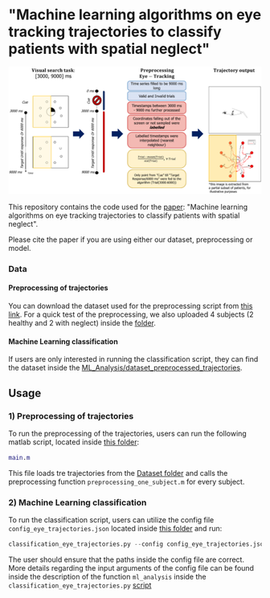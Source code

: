 # "Machine learning algorithms on eye tracking trajectories to classify patients with spatial neglect"

<p float="middle">
  <img src="https://github.com/bfranceschiello/EyeTracking_preprocessing_and_ML_analysis/blob/main/3_Figures/eye_trajectory_task.png" />
</p>

This repository contains the code used for the [paper](https://www.medrxiv.org/content/medrxiv/early/2021/12/03/2020.07.02.20143941.full.pdf): "Machine learning algorithms on eye tracking trajectories to classify patients with spatial neglect". 

Please cite the paper if you are using either our dataset, preprocessing or model.

### Data
#### Preprocessing of trajectories
You can download the dataset used for the preprocessing script from [this link](https://doi.org/10.5281/zenodo.6424677). For a quick test of the preprocessing, we also uploaded 4 subjects (2 healthy and 2 with neglect) inside the [folder](https://github.com/bfranceschiello/EyeTracking_preprocessing_and_ML_analysis/tree/main/1_Preprocessing/Dataset). 
#### Machine Learning classification
If users are only interested in running the classification script, they can find the dataset inside the [ML_Analysis/dataset_preprocessed_trajectories](https://github.com/bfranceschiello/EyeTracking_preprocessing_and_ML_analysis/tree/main/2_ML_Analysis/dataset_preprocessed_trajectories).

## Usage

### 1) Preprocessing of trajectories

To run the preprocessing of the trajectories, users can run the following matlab script, located inside [this folder](https://github.com/bfranceschiello/EyeTracking_preprocessing_and_ML_analysis/tree/main/1_Preprocessing):
```matlab
main.m
```
This file loads tre trajectories from the [Dataset folder](https://github.com/bfranceschiello/EyeTracking_preprocessing_and_ML_analysis/tree/main/1_Preprocessing/Dataset) and calls the preprocessing function `preprocessing_one_subject.m` for every subject.

### 2) Machine Learning classification

To run the classification script, users can utilize the config file `config_eye_trajectories.json` located inside [this folder](https://github.com/bfranceschiello/EyeTracking_preprocessing_and_ML_analysis/tree/main/0_Config_files) and run:
```python
classification_eye_trajectories.py --config config_eye_trajectories.json
```
The user should ensure that the paths inside the config file are correct. More details regarding the input arguments of the config file can be found inside the description of the function `ml_analysis` inside the `classification_eye_trajectories.py` [script](https://github.com/bfranceschiello/EyeTracking_preprocessing_and_ML_analysis/blob/a4222d99f9584e782befc85ded5e2f4402c31d87/2_ML_Analysis/classification_eye_trajectories.py#L15)
